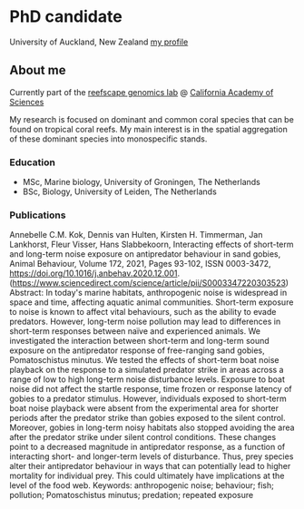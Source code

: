 # PhD candidate
University of Auckland, New Zealand
[my profile](https://profiles.auckland.ac.nz/dvan216/about)

## About me
Currently part of the [reefscape genomics lab](https://www.reefscapegenomics.com) @ [California Academy of Sciences](https://www.calacademy.org/)

My research is focused on dominant and common coral species that can be found on tropical coral reefs. My main interest is in the spatial aggregation of these dominant species into monospecific stands. 

### Education
- MSc, Marine biology, University of Groningen, The Netherlands
- BSc, Biology, University of Leiden, The Netherlands

### Publications
Annebelle C.M. Kok, Dennis van Hulten, Kirsten H. Timmerman, Jan Lankhorst, Fleur Visser, Hans Slabbekoorn,
Interacting effects of short-term and long-term noise exposure on antipredator behaviour in sand gobies,
Animal Behaviour,
Volume 172,
2021,
Pages 93-102,
ISSN 0003-3472,
https://doi.org/10.1016/j.anbehav.2020.12.001.
(https://www.sciencedirect.com/science/article/pii/S0003347220303523)
Abstract: In today's marine habitats, anthropogenic noise is widespread in space and time, affecting aquatic animal communities. Short-term exposure to noise is known to affect vital behaviours, such as the ability to evade predators. However, long-term noise pollution may lead to differences in short-term responses between naïve and experienced animals. We investigated the interaction between short-term and long-term sound exposure on the antipredator response of free-ranging sand gobies, Pomatoschistus minutus. We tested the effects of short-term boat noise playback on the response to a simulated predator strike in areas across a range of low to high long-term noise disturbance levels. Exposure to boat noise did not affect the startle response, time frozen or response latency of gobies to a predator stimulus. However, individuals exposed to short-term boat noise playback were absent from the experimental area for shorter periods after the predator strike than gobies exposed to the silent control. Moreover, gobies in long-term noisy habitats also stopped avoiding the area after the predator strike under silent control conditions. These changes point to a decreased magnitude in antipredator response, as a function of interacting short- and longer-term levels of disturbance. Thus, prey species alter their antipredator behaviour in ways that can potentially lead to higher mortality for individual prey. This could ultimately have implications at the level of the food web.
Keywords: anthropogenic noise; behaviour; fish; pollution; Pomatoschistus minutus; predation; repeated exposure


 
 
